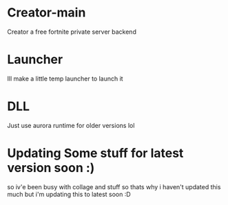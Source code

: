 # Creator-main
Creator a free fortnite private server backend

# Launcher
Ill make a little temp launcher to launch it 

# DLL
Just use aurora runtime for older versions lol

# Updating Some stuff for latest version soon :)
so iv'e been busy with collage and stuff so thats why i haven't updated this much but i'm updating this to latest soon :D
